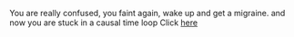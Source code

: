 You are really confused, you faint again, wake up and get a migraine.
and now you are stuck in a causal time loop 
Click [here](https://www.youtube.com/watch?v=VpB3kan4BHQ)
